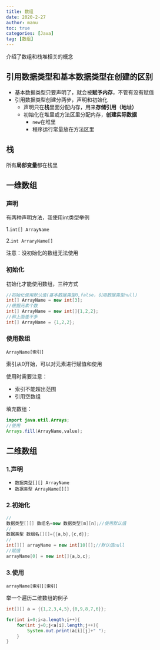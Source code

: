 ```yaml
---
title: 数组
date: 2020-2-27
author: manu
toc: true
categories: [Java]
tag: [数组]
---
```


 介绍了数组和栈堆相关的概念

<!-- more -->

## 引用数据类型和基本数据类型在创建的区别

- 基本数据类型只要声明了，就会被**赋予内存**，不管有没有赋值
- 引用数据类型创建分两步，声明和初始化
  - 声明只在**栈**里面分配内存，用来**存储引用（地址）**
  - 初始化在堆里或方法区里分配内存，**创建实际数据**
    - `new`在堆里
    - 程序运行常量放在方法区里

## 栈

所有**局部变量**都在栈里

## 一维数组

### 声明

有两种声明方法，我使用int类型举例

1.`int[] ArrayName`

2.`int ArraryName[]`

注意：没初始化的数组无法使用

### 初始化

初始化才能使用数组，三种方式

```java
//初始化使用默认值(基本数据类型0,false，引用数据类型null)
int[] ArrayName = new int[3];
//根据元素个数
int[] ArrayName = new int[]{1,2,2};
//和上面差不多
int[] ArrayName = {1,2,2};
```

###  使用数组

`ArrayName[索引]`

索引从0开始，可以对元素进行赋值和使用

使用时需要注意：

- 索引不能超出范围
- 引用空数组

填充数组：

```java
import java.util.Arrays;
//使用
Arrays.fill(ArrayName,value);
```

## 二维数组

### 1.声明

- `数据类型[][] ArrayName`
- `数据类型 ArrayName[][]`

### 2.初始化

```java
//
数据类型[][] 数组名=new 数据类型[m][n];//使用默认值
//
数据类型 数组名[][]={{a,b},{c,d}};
//
int[][] arrayName = new int[10][];//默认值null
//赋值
arrayName[0] = new int[]{a,b,c};
```

### 3.使用

`arrayName[索引][索引]` 

举一个遍历二维数组的例子

```java
int[][] a = {{1,2,3,4,5},{0,9,8,7,6}};

for(int i=0;i<a.length;i++){
	for(int j=0;j<a[i].length;j++){
		System.out.print(a[i][j]+" ");
	}
}
```

